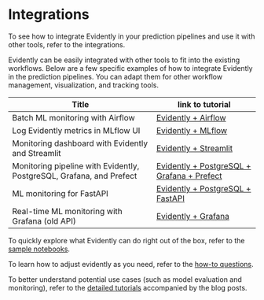 # Integrations

To see how to integrate Evidently in your prediction pipelines and use it with other tools, refer to the integrations. 

Evidently can be easily integrated with other tools to fit into the existing workflows. 
Below are a few specific examples of how to integrate Evidently in the prediction pipelines. You can adapt them for other workflow management, visualization, and tracking tools.


Title | link to tutorial
--- | ---
Batch ML monitoring with Airflow | [Evidently + Airflow](airflow_drift_detection/)
Log Evidently metrics in MLflow UI | [Evidently + MLflow](mlflow_logging/)
Monitoring dashboard with Evidently and Streamlit | [Evidently + Streamlit](streamlit_dashboard/)
Monitoring pipeline with Evidently, PostgreSQL, Grafana, and Prefect| [Evidently + PostgreSQL + Grafana + Prefect](postgres_grafana_batch_monitoring/)
ML monitoring for FastAPI| [Evidently + PostgreSQL + FastAPI ](fastapi_monitoring/)
Real-time ML monitoring with Grafana (old API) | [Evidently + Grafana](grafana_monitoring_service/)

To quickly explore what Evidently can do right out of the box, refer to the [sample notebooks](../sample_notebooks/).

To learn how to adjust evidently as you need, refer to the [how-to questions](../how_to_questions/).

To better understand potential use cases (such as model evaluation and monitoring), refer to the [detailed tutorials](../data_stories/) accompanied by the blog posts.
